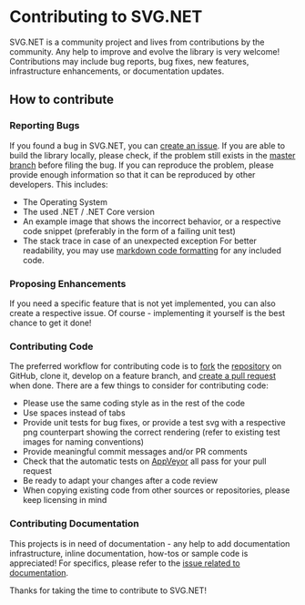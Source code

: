 # Contributing to SVG.NET

SVG.NET is a community project and lives from contributions by the community.
Any help to improve and evolve the library is very welcome! 
Contributions may include bug reports, bug fixes, new features, infrastructure enhancements, or 
documentation updates.

## How to contribute

### Reporting Bugs

If you found a bug in SVG.NET, you can [create an issue](https://help.github.com/articles/creating-an-issue/).
If you are able to build the library locally, please check, if the problem still exists in the
[master branch](https://github.com/svg-net/SVG) before filing the bug. 
If you can reproduce the problem, please provide enough information so that it can be reproduced by other developers.
This includes:
  * The Operating System
  * The used .NET / .NET Core version
  * An example image that shows the incorrect behavior, or a respective code snippet (preferably in the form of a failing unit test)
  * The stack trace in case of an unexpected exception
For better readability, you may use [markdown code formatting](https://help.github.com/articles/creating-and-highlighting-code-blocks/) for any included code.

### Proposing Enhancements

If you need a specific feature that is not yet implemented, you can also create a respective issue. 
Of course - implementing it yourself is the best chance to get it done! 

### Contributing Code

The preferred workflow for contributing code is to 
[fork](https://help.github.com/articles/fork-a-repo/) the [repository](https://github.com/svg-net/SVG) on GitHub, clone it, 
develop on a feature branch, and [create a pull request](https://help.github.com/articles/creating-a-pull-request-from-a-fork) when done.
There are a few things to consider for contributing code:
  * Please use the same coding style as in the rest of the code
  * Use spaces instead of tabs
  * Provide unit tests for bug fixes, or provide a test svg with a respective png counterpart showing the correct rendering 
    (refer to existing test images for naming conventions) 
  * Provide meaningful commit messages and/or PR comments
  * Check that the automatic tests on [AppVeyor](https://ci.appveyor.com/project/tebjan/svg) all pass for your pull request
  * Be ready to adapt your changes after a code review 
  * When copying existing code from other sources or repositories, please keep licensing in mind
  
### Contributing Documentation

This projects is in need of documentation - any help to add documentation infrastructure, 
inline documentation, how-tos or sample code is appreciated!
For specifics, please refer to the [issue related to documentation](https://github.com/svg-net/SVG/issues/401).

Thanks for taking the time to contribute to SVG.NET!
